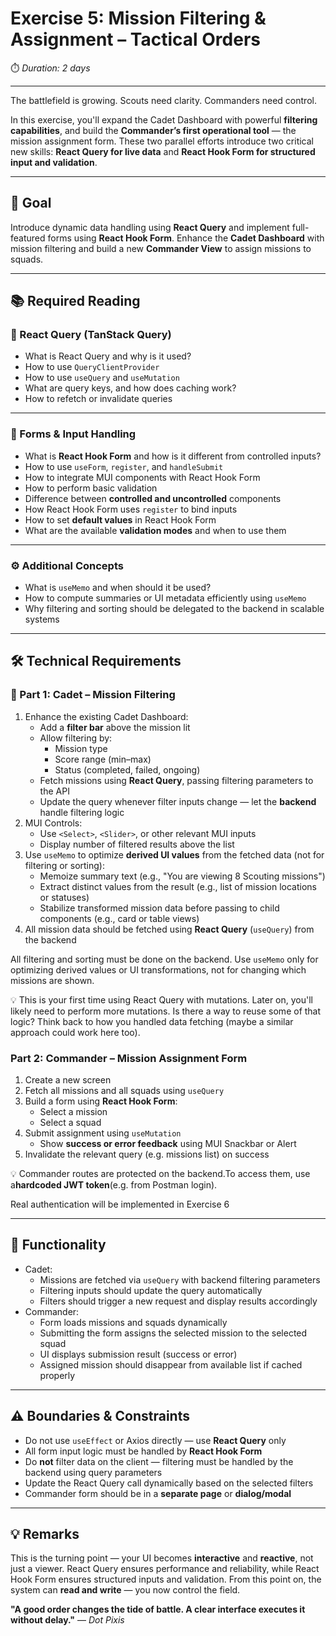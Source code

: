 # Exercise 5: Mission Filtering & Assignment – Tactical Orders

⏱️ *Duration: 2 days*

---

The battlefield is growing. Scouts need clarity. Commanders need control.

In this exercise, you'll expand the Cadet Dashboard with powerful **filtering capabilities**, and build the **Commander’s first operational tool** — the mission assignment form. These two parallel efforts introduce two critical new skills: **React Query for live data** and **React Hook Form for structured input and validation**.

---

## **🎯 Goal**

Introduce dynamic data handling using **React Query** and implement full-featured forms using **React Hook Form**. Enhance the **Cadet Dashboard** with mission filtering and build a new **Commander View** to assign missions to squads.

---

## **📚 Required Reading**

### 🔁 React Query (TanStack Query)

- What is React Query and why is it used?
- How to use `QueryClientProvider`
- How to use `useQuery` and `useMutation`
- What are query keys, and how does caching work?
- How to refetch or invalidate queries

---

### 📝 Forms & Input Handling

- What is **React Hook Form** and how is it different from controlled inputs?
- How to use `useForm`, `register`, and `handleSubmit`
- How to integrate MUI components with React Hook Form
- How to perform basic validation
- Difference between **controlled and uncontrolled** components
- How React Hook Form uses `register` to bind inputs
- How to set **default values** in React Hook Form
- What are the available **validation modes** and when to use them

---

### ⚙️ Additional Concepts

- What is `useMemo` and when should it be used?
- How to compute summaries or UI metadata efficiently using `useMemo`
- Why filtering and sorting should be delegated to the backend in scalable systems

---

## **🛠️ Technical Requirements**

### 🧍 Part 1: Cadet – Mission Filtering

1. Enhance the existing Cadet Dashboard:
    - Add a **filter bar** above the mission lit
    - Allow filtering by:
        - Mission type
        - Score range (min–max)
        - Status (completed, failed, ongoing)
    - Fetch missions using **React Query**, passing filtering parameters to the API
    - Update the query whenever filter inputs change — let the **backend** handle filtering logic
2. MUI Controls:
    - Use `<Select>`, `<Slider>`, or other relevant MUI inputs
    - Display number of filtered results above the list
3. Use `useMemo` to optimize **derived UI values** from the fetched data (not for filtering or sorting):
    - Memoize summary text (e.g., "You are viewing 8 Scouting missions")
    - Extract distinct values from the result (e.g., list of mission locations or statuses)
    - Stabilize transformed mission data before passing to child components (e.g., card or table views)
4. All mission data should be fetched using **React Query** (`useQuery`) from the backend

All filtering and sorting must be done on the backend. 
Use `useMemo` only for optimizing derived values or UI transformations, not for changing which missions are shown.

<aside>

💡 This is your first time using React Query with mutations. Later on, you'll likely need to perform more mutations.
Is there a way to reuse some of that logic? 
Think back to how you handled data fetching (maybe a similar approach could work here too).

</aside>

### Part 2: Commander – Mission Assignment Form

1. Create a new screen
2. Fetch all missions and all squads using `useQuery`
3. Build a form using **React Hook Form**:
    - Select a mission
    - Select a squad
4. Submit assignment using `useMutation`
    - Show **success or error feedback** using MUI Snackbar or Alert
5. Invalidate the relevant query (e.g. missions list) on success

<aside>

💡 Commander routes are protected on the backend.To access them, use a**hardcoded JWT token**(e.g. from Postman login).

Real authentication will be implemented in Exercise 6

</aside>

---

## **🧭 Functionality**

- Cadet:
    - Missions are fetched via `useQuery` with backend filtering parameters
    - Filtering inputs should update the query automatically
    - Filters should trigger a new request and display results accordingly
- Commander:
    - Form loads missions and squads dynamically
    - Submitting the form assigns the selected mission to the selected squad
    - UI displays submission result (success or error)
    - Assigned mission should disappear from available list if cached properly
    

---

## **⚠️ Boundaries & Constraints**

- Do not use `useEffect` or Axios directly — use **React Query** only
- All form input logic must be handled by **React Hook Form**
- Do **not** filter data on the client — filtering must be handled by the backend using query parameters
- Update the React Query call dynamically based on the selected filters
- Commander form should be in a **separate page** or **dialog/modal**

---

## **💡 Remarks**

This is the turning point — your UI becomes **interactive** and **reactive**, not just a viewer. React Query ensures performance and reliability, while React Hook Form ensures structured inputs and validation. From this point on, the system can **read and write** — you now control the field.

**"A good order changes the tide of battle. A clear interface executes it without delay."** — *Dot Pixis*
